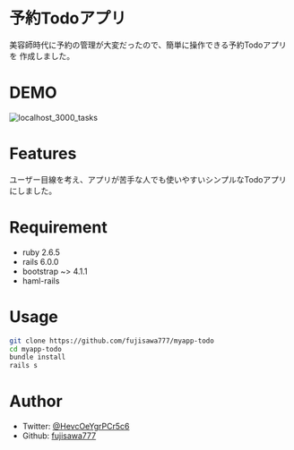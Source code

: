 # 予約Todoアプリ
 
美容師時代に予約の管理が大変だったので、簡単に操作できる予約Todoアプリを
作成しました。

# DEMO
![localhost_3000_tasks](https://user-images.githubusercontent.com/66346129/88950910-4328cf80-d2d0-11ea-98a3-f9aae4046f65.png)

 
# Features
ユーザー目線を考え、アプリが苦手な人でも使いやすいシンプルなTodoアプリにしました。
 
# Requirement
 
 
* ruby 2.6.5
* rails 6.0.0
* bootstrap ~> 4.1.1
* haml-rails

 
# Usage
 
```bash
git clone https://github.com/fujisawa777/myapp-todo
cd myapp-todo
bundle install
rails s
```
 
# Author
 
- Twitter: [@HevcOeYgrPCr5c6](https://twitter.com/@HevcOeYgrPCr5c6)
- Github: [fujisawa777](https://github.com/fujisawa777)
